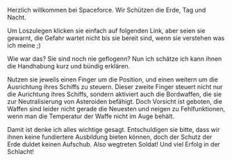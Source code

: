 Herzlich willkommen bei Spaceforce. Wir Schützen die Erde, Tag und Nacht.

Um Loszulegen klicken sie einfach auf folgenden Link, aber seien sie gewarnt, die Gefahr wartet nicht bis sie bereit sind, wenn sie verstehen was ich meine ;)

Wie war das? Sie sind noch nie geflogenn? Nun ich schätze ich kann ihnen die Handhabung kurz und bündig erklären.

Nutzen sie jeweils einen Finger um die Position, und einen weitern um die Ausrichtung ihres Schiffs zu steuern. Dieser zweite Finger steuert nicht nur die Aurichtung ihres Schiffs, sondern aktiviert auch die Bordwaffen, die sie zur Neutralisierung von 
Asteroiden befähigt. Doch Vorsicht ist geboten, die Waffen sind leider nicht gerade die Neuesten und neigen zu Fehlfunktionen, wenn man die Temperatur der Waffe nicht im Auge behält.

Damit ist denke ich alles wichtige gesagt. Entschuldigen sie bitte, dass wir ihnen keine fundiertere Ausbildung bieten können, doch der Schutz der Erde duldet keinen Aufschub. Also wegtreten Soldat! Und viel Erfolg in der Schlacht!

